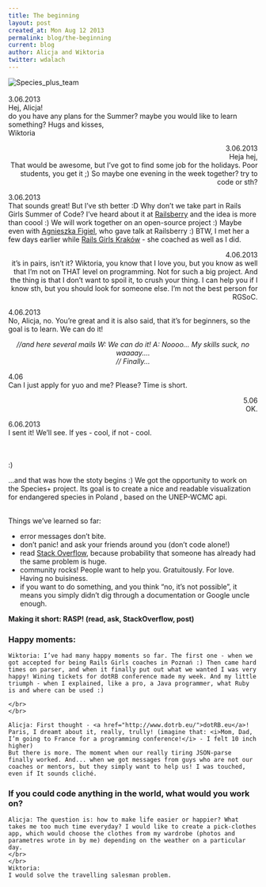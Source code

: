 ```yaml
---
title: The beginning
layout: post
created_at: Mon Aug 12 2013
permalink: blog/the-beginning
current: blog
author: Alicja and Wiktoria
twitter: wdalach
---
```

<img src="https://dl.dropboxusercontent.com/u/29030168/rgsoc_team.gif" alt="Species_plus_team">
</br>
</br>

<div class="mails">
3.06.2013</br>
Hej, Alicja!</br>
do you have any plans for the Summer? maybe you would like to learn something?
Hugs and kisses,</br>
Wiktoria

<p style="text-align: right">
3.06.2013</br>
Heja hej,</br>
That would be awesome, but I’ve got to find some job for the holidays. Poor students, you get it ;) So maybe one evening in the week together? try to code or sth?</p>

3.06.2013</br>
That sounds great! But I’ve sth better :D Why don’t we take part in Rails Girls Summer of Code? I’ve heard about it at <a href="http://www.railsberry.com/">Railsberry</a> and the idea is more than coool :) We will work together on an open-source project :) Maybe even with <a href="https://twitter.com/agnessa480">Agnieszka Figiel</a>, who gave talk at Railsberry :) BTW, I met her a few days earlier while <a href="http://railsgirls.com/krakow2013">Rails Girls Kraków</a> - she coached as well as I did.

<p style="text-align: right">
4.06.2013</br>
it’s in pairs, isn’t it? Wiktoria, you know that I love you, but you know as well that I’m not on THAT level on programming. Not for such a big project. And the thing is that I don’t want to spoil it, to crush your thing. I can help you if I know sth, but you should look for someone else. I’m not the best person for RGSoC.</p>

4.06.2013</br>
No, Alicja, no. You’re great and it is also said, that it’s for beginners, so the goal is to learn. We can do it!

<p style="text-align: center"><i>
//and here several mails W: We can do it! A: Noooo... My skills suck, no waaaay....</br>
// Finally...</i></p>

4.06</br>
Can I just apply for yuo and me? Please? Time is short.

<p style="text-align: right">
5.06</br>
OK.
</p>
6.06.2013</br>
I sent it! We’ll see. If yes - cool, if not - cool.
</div>
</br>
</br>

<div class="content">

  :)

  ...and that was how the stoty begins :) We got the opportunity to work on the Species+ project. Its goal is to create a nice and readable visualization for endangered species in Poland , based on the UNEP-WCMC api.</br></br>

  Things we’ve learned so far:
  <ul>
    <li> error messages don’t bite.</li>
    <li> don’t panic! and ask your friends around you (don’t code alone!) </li>
    <li> read <a href="stackoverflow.com">Stack Overflow</a>, because probability that someone has already had the same problem is huge.</li>
    <li> community rocks! People want to help you. Gratuitously. For love. Having no buisiness.</li>
    <li> if you want to do something, and you think “no, it’s not possible”, it means you simply didn’t dig through a documentation or Google uncle enough. </li>
  </ul>

  <strong> Making it short: RASP! (read, ask, StackOverflow, post) </strong>


  <div class="happy_moments">
    <h3> Happy moments: </h3>

    Wiktoria: I’ve had many happy moments so far. The first one - when we got accepted for being Rails Girls coaches in Poznań :) Then came hard times on parser, and when it finally put out what we wanted I was very happy! Wining tickets for dotRB conference made my week. And my little triumph - when I explained, like a pro, a Java programmer, what Ruby is and where can be used :)

    </br>
    </br>

    Alicja: First thought - <a href="http://www.dotrb.eu/">dotRB.eu</a>! Paris, I dreamt about it, really, trully! (imagine that: <i>Mom, Dad, I’m going to France for a programming conference!</i> - I felt 10 inch higher)
    But there is more. The moment when our really tiring JSON-parse finally worked. And... when we got messages from guys who are not our coaches or mentors, but they simply want to help us! I was touched, even if It sounds cliché.
  </div>

  <div class="code_dream">
    <h3> If you could code anything in the world, what would you work on? </h3>

    Alicja: The question is: how to make life easier or happier? What takes me too much time everyday? I would like to create a pick-clothes app, which would choose the clothes from my wardrobe (photos and parametres wrote in by me) depending on the weather on a particular day.
    </br>
    </br>
    Wiktoria:
    I would solve the travelling salesman problem.
  </div>

</div>
